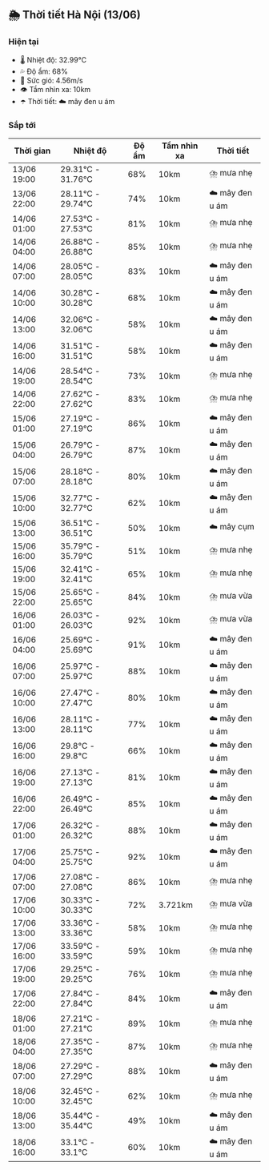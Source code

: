 ## 🌦️ Thời tiết Hà Nội (13/06)

### Hiện tại

- 🌡️ Nhiệt độ: 32.99℃
- 💦 Độ ẩm: 68%
- 💨 Sức gió: 4.56m/s
- 👁️ Tầm nhìn xa: 10km
- ☂️ Thời tiết: ☁️ mây đen u ám

### Sắp tới

| Thời gian | Nhiệt độ | Độ ẩm | Tầm nhìn xa | Thời tiết |
| --- | --- | --- | --- | --- |
| 13/06 19:00 | 29.31℃ - 31.76℃ | 68% | 10km | ⛈️ mưa nhẹ |
| 13/06 22:00 | 28.11℃ - 29.74℃ | 74% | 10km | ☁️ mây đen u ám |
| 14/06 01:00 | 27.53℃ - 27.53℃ | 81% | 10km | ⛈️ mưa nhẹ |
| 14/06 04:00 | 26.88℃ - 26.88℃ | 85% | 10km | ⛈️ mưa nhẹ |
| 14/06 07:00 | 28.05℃ - 28.05℃ | 83% | 10km | ☁️ mây đen u ám |
| 14/06 10:00 | 30.28℃ - 30.28℃ | 68% | 10km | ☁️ mây đen u ám |
| 14/06 13:00 | 32.06℃ - 32.06℃ | 58% | 10km | ☁️ mây đen u ám |
| 14/06 16:00 | 31.51℃ - 31.51℃ | 58% | 10km | ☁️ mây đen u ám |
| 14/06 19:00 | 28.54℃ - 28.54℃ | 73% | 10km | ⛈️ mưa nhẹ |
| 14/06 22:00 | 27.62℃ - 27.62℃ | 83% | 10km | ⛈️ mưa nhẹ |
| 15/06 01:00 | 27.19℃ - 27.19℃ | 86% | 10km | ☁️ mây đen u ám |
| 15/06 04:00 | 26.79℃ - 26.79℃ | 87% | 10km | ☁️ mây đen u ám |
| 15/06 07:00 | 28.18℃ - 28.18℃ | 80% | 10km | ☁️ mây đen u ám |
| 15/06 10:00 | 32.77℃ - 32.77℃ | 62% | 10km | ☁️ mây đen u ám |
| 15/06 13:00 | 36.51℃ - 36.51℃ | 50% | 10km | ☁️ mây cụm |
| 15/06 16:00 | 35.79℃ - 35.79℃ | 51% | 10km | ⛈️ mưa nhẹ |
| 15/06 19:00 | 32.41℃ - 32.41℃ | 65% | 10km | ⛈️ mưa nhẹ |
| 15/06 22:00 | 25.65℃ - 25.65℃ | 84% | 10km | ⛈️ mưa vừa |
| 16/06 01:00 | 26.03℃ - 26.03℃ | 92% | 10km | ⛈️ mưa vừa |
| 16/06 04:00 | 25.69℃ - 25.69℃ | 91% | 10km | ☁️ mây đen u ám |
| 16/06 07:00 | 25.97℃ - 25.97℃ | 88% | 10km | ☁️ mây đen u ám |
| 16/06 10:00 | 27.47℃ - 27.47℃ | 80% | 10km | ☁️ mây đen u ám |
| 16/06 13:00 | 28.11℃ - 28.11℃ | 77% | 10km | ☁️ mây đen u ám |
| 16/06 16:00 | 29.8℃ - 29.8℃ | 66% | 10km | ☁️ mây đen u ám |
| 16/06 19:00 | 27.13℃ - 27.13℃ | 81% | 10km | ☁️ mây đen u ám |
| 16/06 22:00 | 26.49℃ - 26.49℃ | 85% | 10km | ☁️ mây đen u ám |
| 17/06 01:00 | 26.32℃ - 26.32℃ | 88% | 10km | ☁️ mây đen u ám |
| 17/06 04:00 | 25.75℃ - 25.75℃ | 92% | 10km | ☁️ mây đen u ám |
| 17/06 07:00 | 27.08℃ - 27.08℃ | 86% | 10km | ⛈️ mưa nhẹ |
| 17/06 10:00 | 30.33℃ - 30.33℃ | 72% | 3.721km | ⛈️ mưa vừa |
| 17/06 13:00 | 33.36℃ - 33.36℃ | 58% | 10km | ⛈️ mưa nhẹ |
| 17/06 16:00 | 33.59℃ - 33.59℃ | 59% | 10km | ⛈️ mưa nhẹ |
| 17/06 19:00 | 29.25℃ - 29.25℃ | 76% | 10km | ⛈️ mưa nhẹ |
| 17/06 22:00 | 27.84℃ - 27.84℃ | 84% | 10km | ☁️ mây đen u ám |
| 18/06 01:00 | 27.21℃ - 27.21℃ | 89% | 10km | ⛈️ mưa nhẹ |
| 18/06 04:00 | 27.35℃ - 27.35℃ | 87% | 10km | ⛈️ mưa nhẹ |
| 18/06 07:00 | 27.29℃ - 27.29℃ | 88% | 10km | ☁️ mây đen u ám |
| 18/06 10:00 | 32.45℃ - 32.45℃ | 62% | 10km | ⛈️ mưa nhẹ |
| 18/06 13:00 | 35.44℃ - 35.44℃ | 49% | 10km | ☁️ mây đen u ám |
| 18/06 16:00 | 33.1℃ - 33.1℃ | 60% | 10km | ☁️ mây đen u ám |
